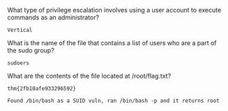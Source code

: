 What type of privilege escalation involves using a user account to execute commands as an administrator?
   ```
   Vertical
   ```
What is the name of the file that contains a list of users who are a part of the sudo group?
   ```
   sudoers
   ```
What are the contents of the file located at /root/flag.txt?
```
thm{2fb10afe933296592}
```
```
Found /bin/bash as a SUID vuln, ran /bin/bash -p and it returns root 
```